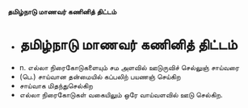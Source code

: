 **தமிழ்நாடு மாணவர் கணினித் திட்டம்**
- # தமிழ்நாடு மாணவர் கணினித் திட்டம்
- n. எல்லா நிரைகோடுகளையும் சம அளவில் ஊடுருவிச் செல்லுஞ் சாய்வரை
- (பெ.) சாய்வான தன்மையில் கப்பலிற் பயணஞ் செய்கிற
- சாய்வாக மிதந்துசெல்கிற
- எல்லா நிரைகோடுகள் வகையிலும் ஒரே வாய்வளவில் ஊடு செல்கிற.

